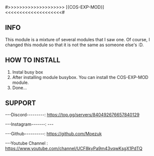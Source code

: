#>>>>>>>>>>>>>>>>>>>> [{COS-EXP-MOD}] <<<<<<<<<<<<<<<<<<<<#

## INFO
This module is a mixture of several modules that I saw one. Of course, I changed this module so that it is not the same as someone else's :D.

## HOW TO INSTALL
1. Instal busy box 
2. After installing module busybox. You can install the COS-EXP-MOD module.
3. Done...

## SUPPORT
---Discord---------: https://top.gg/servers/840492676657840129

---Instagram-------: ---

---Github----------: https://github.com/Moezuk

---Youtube Channel : https://www.youtube.com/channel/UCF8kyPa9m43vqwKsgX1PdTQ

